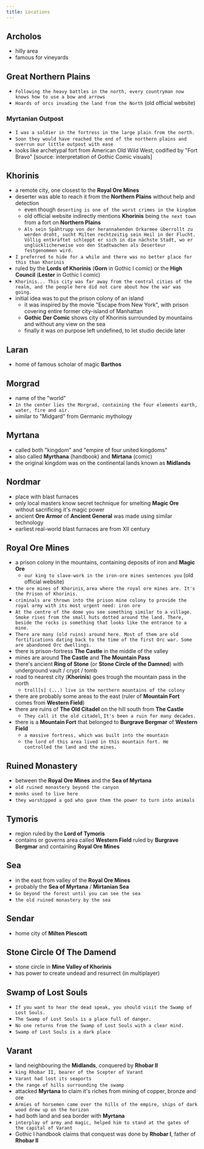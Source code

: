 ```yaml
---
title: Locations
---
```


## Archolos
- hilly area
- famous for vineyards

## Great Northern Plains
- `Following the heavy battles in the north, every countryman now knows how to use a bow and arrows`
- `Hoards of orcs invading the land from the North` (old official website)


### Myrtanian Outpost
- `I was a soldier in the fortress in the large plain from the north.`
- `Soon they would have reached the end of the northern plains and overrun our little outpost with ease`
- looks like archetypal fort from American Old Wild West, codified by "Fort Bravo" [source: interpretation of Gothic Comic visuals]

## Khorinis
- a remote city, one closest to the __Royal Ore Mines__
- deserter was able to reach it from the __Northern Plains__ without help and detection
  - even though `deserting is one of the worst crimes in the kingdom`
  - old official website indirectly mentions __Khorinis__ being `the next town` from a fort on __Northern Plains__
  - `Als sein Spähtrupp von der herannahenden Orkarmee überrollt zu werden droht, sucht Milten rechtzeitig sein Heil in der Flucht. Völlig entkräftet schleppt er sich in die nächste Stadt, wo er unglücklicherweise von den Stadtwachen als Deserteur festgenommen wird.`
- `I preferred to hide for a while and there was no better place for this than Khorinis`
- ruled by the __Lords of Khorinis__ (__Gorn__ in Gothic I comic) or the __High Council__ (__Lester__ in Gothic I comic)
- `Khorinis... This city was far away from the central cities of the realm, and the people here did not care about how the war was going.`
- initial idea was to put the prison colony of an island
  - it was inspired by the movie "Escape from New York", with prison covering entire former city-island of Manhattan
  - __Gothic Der Comic__ shows city of Khorinis surrounded by mountains and without any view on the sea
  - finally it was on purpose left undefined, to let studio decide later

## Laran
- home of famous scholar of magic __Barthos__

## Morgrad
- name of the "world"
- `In the center lies the Morgrad, containing the four elements earth, water, fire and air.`
- similar to "Midgard" from Germanic mythology

## Myrtana
- called both "kingdom" and "empire of four united kingdoms"
- also called __Myrthana__ (handbook) and __Mirtana__ (comic)
- the original kingdom was on the continental lands known as __Midlands__

## Nordmar
- place with blast furnaces
- only local masters know secret technique for smelting __Magic Ore__ without sacrificing it's magic power
- ancient __Ore Armor__ of __Ancient General__ was made using similar technology
- earliest real-world blast furnaces are from XII century

## Royal Ore Mines
- a prison colony in the mountains, containing deposits of iron and __Magic Ore__
  - `our king to slave-work in the iron-ore mines sentences you` (old official website)
- `the ore mines of Khorinis`, `area where the royal ore mines are. It's the Prison of Khorinis.`
- `criminals are thrown into the prison mine colony to provide the royal army with its most urgent need: iron ore`
- `At the centre of the dome you see something similar to a village. Smoke rises from the small huts dotted around the land. There, beside the rocks is something that looks like the entrance to a mine.`
- `There are many (old ruins) around here. Most of them are old fortifications dating back to the time of the first Orc war. Some are abandoned Orc dwellings.`
- there is prison-fortress __The Castle__ in the middle of the valley
- mines are around __The Castle__ and __The Mountain Pass__
- there's ancient __Ring of Stone__ (or __Stone Circle of the Damned__) with underground vault / crypt / tomb
- road to nearest city (__Khorinis__) goes trough the mountain pass in the north
  - `troll[s] (...) live in the northern mountains of the colony`
- there are probably some areas to the east (ruler of __Mountain Fort__ comes from __Western Field__)
- there are ruins of __The Old Citadel__ on the hill south from __The Castle__
  - `They call it the old citadel`, `It's been a ruin for many decades.`
- there is a __Mountain Fort__ that belonged to __Burgrave Bergmar__ of __Western Field__
  - `a massive fortress, which was built into the mountain`
  - `the lord of this area lived in this mountain fort. He controlled the land and the mines.`

## Ruined Monastery
- between the __Royal Ore Mines__ and the __Sea of Myrtana__
- `old ruined monastery beyond the canyon`
- `monks used to live here`
- `they worshipped a god who gave them the power to turn into animals`

## Tymoris
- region ruled by the __Lord of Tymoris__
- contains or governs area called __Western Field__ ruled by __Burgrave Bergmar__ and containing __Royal Ore Mines__

## Sea
- in the east from valley of the __Royal Ore Mines__
- probably the __Sea of Myrtana__ / __Mirtanian Sea__
- `Go beyond the forest until you can see the sea`
- `the old ruined monastery by the sea`

## Sendar
- home city of __Milten Plescott__

## Stone Circle Of The Damend
- stone circle in __Mine Valley of Khorinis__
- has power to create undead and resurrect (in multiplayer)

## Swamp of Lost Souls
- `If you want to hear the dead speak, you should visit the Swamp of Lost Souls.`
- `The Swamp of Lost Souls is a place full of danger.`
- `No one returns from the Swamp of Lost Souls with a clear mind.`
- `Swamp of Lost Souls is a dark place`

## Varant
- land neighbouring the __Midlands__, conquered by __Rhobar II__
- `king Rhobar II, bearer of the Scepter of Varant`
- `Varant had lost its seaports`
- `the range of hills surrounding the swamp`
- attacked __Myrtana__ to claim it's riches from mining of copper, bronze and ore
- `Armies of horsemen came over the hills of the empire, ships of dark wood drew up on the horizon`
- had both land and sea border with __Myrtana__
- `interplay of army and magic, helped him to stand at the gates of the capital of Varant`
- Gothic I handbook claims that conquest was done by __Rhobar I__, father of __Rhobar II__
